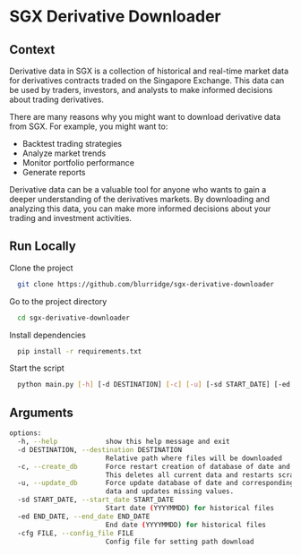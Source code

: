 # SGX Derivative Downloader

## Context
Derivative data in SGX is a collection of historical and real-time market data for derivatives contracts traded on the Singapore Exchange. This data can be used by traders, investors, and analysts to make informed decisions about trading derivatives.

There are many reasons why you might want to download derivative data from SGX. For example, you might want to:
- Backtest trading strategies
- Analyze market trends
- Monitor portfolio performance
- Generate reports

Derivative data can be a valuable tool for anyone who wants to gain a deeper understanding of the derivatives markets. By downloading and analyzing this data, you can make more informed decisions about your trading and investment activities.

## Run Locally 
Clone the project

```bash
  git clone https://github.com/blurridge/sgx-derivative-downloader
```

Go to the project directory

```bash
  cd sgx-derivative-downloader
```

Install dependencies

```bash
  pip install -r requirements.txt
```

Start the script

```bash
  python main.py [-h] [-d DESTINATION] [-c] [-u] [-sd START_DATE] [-ed END_DATE]
```

## Arguments 
```bash
options:
  -h, --help            show this help message and exit
  -d DESTINATION, --destination DESTINATION
                        Relative path where files will be downloaded
  -c, --create_db       Force restart creation of database of date and corresponding record number.
                        This deletes all current data and restarts scraping.
  -u, --update_db       Force update database of date and corresponding record number. Skips existing
                        data and updates missing values.
  -sd START_DATE, --start_date START_DATE
                        Start date (YYYYMMDD) for historical files
  -ed END_DATE, --end_date END_DATE
                        End date (YYYYMMDD) for historical files
  -cfg FILE, --config_file FILE
                        Config file for setting path download
```